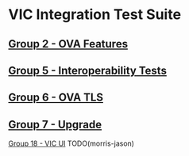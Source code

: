 VIC Integration Test Suite
=======


[Group 2 - OVA Features](Group2-OVA-Features/TestCases.md)
-
[Group 5 - Interoperability Tests](Group5-Interoperability-Tests/TestCases.md)
-
[Group 6 - OVA TLS](Group6-OVA-TLS/TestCases.md)
-
[Group 7 - Upgrade](Group7-Upgrade/TestCases.md)
-
[Group 18 - VIC UI](Group18-VIC-UI/TestCases.md) TODO(morris-jason)

